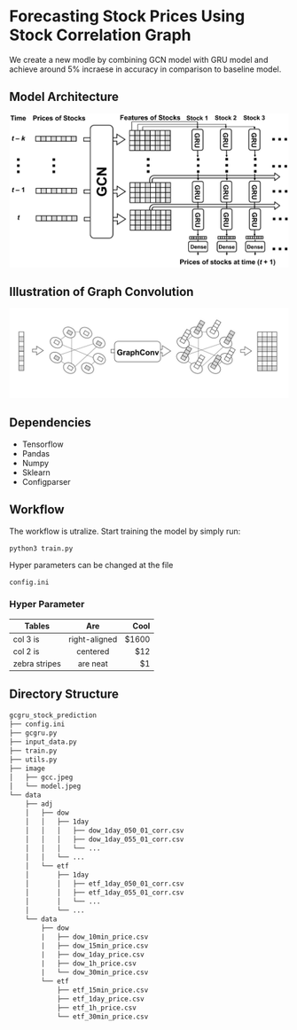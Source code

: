 # Forecasting Stock Prices Using Stock Correlation Graph
We create a new modle by combining GCN model with GRU model and achieve around 5% incraese in accuracy in comparison to baseline model.

## Model Architecture
![GCGRU Structure](image/model.jpeg)

## Illustration of Graph Convolution
![Graph Convolution](image/gcc.jpeg)

## Dependencies
  * Tensorflow
  * Pandas
  * Numpy
  * Sklearn
  * Configparser
  
## Workflow
The workflow is utralize. Start training the model by simply run:
```
python3 train.py
```

Hyper parameters can be changed at the file 

```
config.ini
```
### Hyper Parameter

| Tables        | Are           | Cool  |
| ------------- |:-------------:| -----:|
| col 3 is      | right-aligned | $1600 |
| col 2 is      | centered      |   $12 |
| zebra stripes | are neat      |    $1 |

## Directory Structure

```
gcgru_stock_prediction
├── config.ini
├── gcgru.py
├── input_data.py
├── train.py
├── utils.py
├── image
│   ├── gcc.jpeg
│   └── model.jpeg
└── data
    ├── adj
    │   ├── dow
    │   │   ├── 1day
    │   │   │   ├── dow_1day_050_01_corr.csv
    │   │   │   ├── dow_1day_055_01_corr.csv
    │   │   │   └── ...
    │   │   └── ...
    │   └── etf
    │       ├── 1day
    │       │   ├── etf_1day_050_01_corr.csv
    │       │   ├── etf_1day_055_01_corr.csv
    │       │   └── ...
    │       └── ...
    └── data
        ├── dow
        |   ├── dow_10min_price.csv
        |   ├── dow_15min_price.csv
        |   ├── dow_1day_price.csv
        |   ├── dow_1h_price.csv
        |   └── dow_30min_price.csv
        └── etf
            ├── etf_15min_price.csv
            ├── etf_1day_price.csv
            ├── etf_1h_price.csv
            └── etf_30min_price.csv
```
